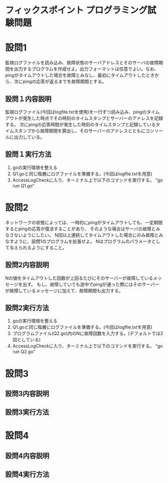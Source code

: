 # フィックスポイント プログラミング試験問題
# 設問1
監視ログファイルを読み込み、故障状態のサーバアドレスとそのサーバの故障期間を出力するプログラムを作成せよ。出力フォーマットは任意でよい。なお、pingがタイムアウトした場合を故障とみなし、最初にタイムアウトしたときから、次にpingの応答が返るまでを故障期間とする。

## 設問１内容説明
監視ログファイル(今回はlogfile.txtを使用)を一行ずつ読み込み、pingのタイムアウトが発生した時点でその時刻のタイムスタンプとサーバーのアドレスを記録する。
次にpingの応答時間が発生した時刻のタイムスタンプと記録しているタイムスタンプから故障期間を算出し、そのサーバーのアドレスとともにコンソールに出力している。

## 設問１実行方法
1. goの実行環境を整える
2. Q1.goと同じ階層にログファイルを準備する。(今回はlogfile.txtを用意)
3. AccessLogCheckに入り、ターミナル上で以下のコマンドを実行する。
"go run Q1.go"

# 設問2
ネットワークの状態によっては、一時的にpingがタイムアウトしても、一定期間するとpingの応答が復活することがあり、
そのような場合はサーバの故障とみなさないようにしたい。
N回以上連続してタイムアウトした場合にのみ故障とみなすように、設問1のプログラムを拡張せよ。
Nはプログラムのパラメータとして与えられるようにすること。

## 設問2内容説明
Nの値をタイムアウトした回数が上回るたびにそのサーバーが故障しているメッセージを出す。
もし、故障していても途中でpingが通った際にはそのサーバーが故障しているメッセージに加えて、故障期間も出力する。
## 設問2実行方法
1. goの実行環境を整える
2. Q1.goと同じ階層にログファイルを準備する。(今回はlogfile.txtを用意)
3. プログラムファイル(Q2.go)内のNに故障回数を入力する。(デフォルトでは2回としている)
4. AccessLogCheckに入り、ターミナル上で以下のコマンドを実行する。
"go run Q2.go"

# 設問3
## 設問3内容説明
## 設問3実行方法

# 設問4
## 設問4内容説明
## 設問4実行方法
